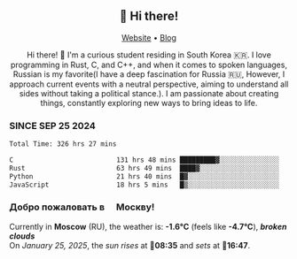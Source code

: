 <h2 align="center">👋 Hi there!</h2>
<p align="center">
  <a href="https://urdekcah.ru">Website</a> •
  <a href="https://urdekcah.blog">Blog</a>
</p>

<p align="center">
  Hi there! 👋 I'm a curious student residing in South Korea 🇰🇷. I love programming in Rust, C, and C++, and when it comes to spoken languages, Russian is my favorite(I have a deep fascination for Russia 🇷🇺, However, I approach current events with a neutral perspective, aiming to understand all sides without taking a political stance.). I am passionate about creating things, constantly exploring new ways to bring ideas to life.
</p>

### SINCE SEP 25 2024
<!--START_SECTION:waka-->
<!--LAST_WAKA_UPDATE:2025-01-24 18:27:43-->
```txt
Total Time: 326 hrs 27 mins

C                          131 hrs 48 mins █████████▓░░░░░░░░░░░░░░░   39.30 %
Rust                       63 hrs 49 mins  ████▓░░░░░░░░░░░░░░░░░░░░   19.03 %
Python                     21 hrs 40 mins  █▓░░░░░░░░░░░░░░░░░░░░░░░   06.46 %
JavaScript                 18 hrs 5 mins   █▒░░░░░░░░░░░░░░░░░░░░░░░   05.40 %
```
<!--END_SECTION:waka-->

<h3>Добро пожаловать в <img src="https://cdn-icons-png.flaticon.com/512/197/197408.png" width="13"/> Москву!</h3>

<!--START_SECTION:weather:moscow-->
<!--LAST_WEATHER_UPDATE:2025-01-24 21:18:32-->
Currently in **Moscow** (RU), the weather is: **-1.6°C** (feels like **-4.7°C**), ***broken clouds***<br/>
On *January 25, 2025*, the *sun rises* at 🌅**08:35** and *sets* at 🌇**16:47**.
<!--END_SECTION:weather-->

